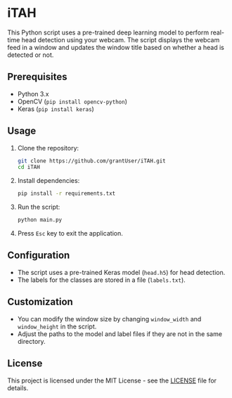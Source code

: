 # iTAH

This Python script uses a pre-trained deep learning model to perform real-time head detection using your webcam. The script displays the webcam feed in a window and updates the window title based on whether a head is detected or not.

## Prerequisites

- Python 3.x
- OpenCV (`pip install opencv-python`)
- Keras (`pip install keras`)

## Usage

1. Clone the repository:

    ```bash
    git clone https://github.com/grantUser/iTAH.git
    cd iTAH
    ```

2. Install dependencies:

    ```bash
    pip install -r requirements.txt
    ```

3. Run the script:

    ```bash
    python main.py
    ```

4. Press `Esc` key to exit the application.

## Configuration

- The script uses a pre-trained Keras model (`head.h5`) for head detection.
- The labels for the classes are stored in a file (`labels.txt`).

## Customization

- You can modify the window size by changing `window_width` and `window_height` in the script.
- Adjust the paths to the model and label files if they are not in the same directory.

## License

This project is licensed under the MIT License - see the [LICENSE](LICENSE) file for details.
